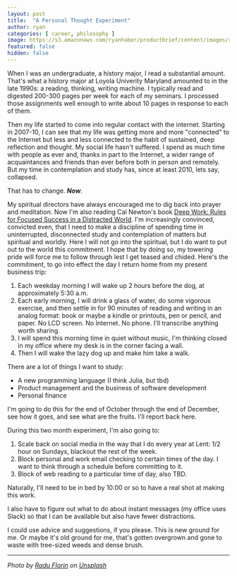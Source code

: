 ```yaml
---
layout: post
title:  "A Personal Thought Experiment"
author: ryan
categories: [ career, philosophy ]
image: https://s3.amazonaws.com/ryanhaber/productbrief/content/images/radu-florin-756283-unsplash.jpg
featured: false
hidden: false
---
```


When I was an undergraduate, a history major, I read a substantial amount. That's what a history major at Loyola Univerity Maryland amounted to in the late 1990s: a reading, thinking, writing machine. I typically read and digested 200-300 pages per week for each of my seminars. I processed those assignments well enough to write about 10 pages in response to each of them.

Then my life started to come into regular contact with the internet. Starting in 2007-10, I can see that my life was getting more and more "connected" to the Internet but less and less connected to the habit of sustained, deep reflection and thought. My social life hasn't suffered. I spend as much time with people as ever and, thanks in part to the Internet, a wider range of acquaintances and friends than ever before both in person and remotely. But my time in contemplation and study has, since at least 2010, lets say, collapsed.

That has to change. _**Now**_.

My spiritual directors have always encouraged me to dig back into prayer and meditation. Now I'm also reading Cal Newton's book [Deep Work: Rules for Focused Success in a Distracted World](https://smile.amazon.com/gp/product/1455586692/). I'm increasingly convinced, convicted even, that I need to make a discipline of spending time in uninterrupted, disconnected study and contemplation of matters but spiritual and worldly. Here I will not go into the spiritual, but I do want to put out to the world this commitment. I hope that by doing so, my towering pride will force me to follow through lest I get teased and chided. Here's the commitment, to go into effect the day I return home from my present business trip:

1. Each weekday morning I will wake up 2 hours before the dog, at approximately 5:30 a.m.
1. Each early morning, I will drink a glass of water, do some vigorous exercise, and then settle in for 90 minutes of reading and writing in an analog format: book or maybe a kindle or printouts, pen or pencil, and paper. No LCD screen. No Internet. No phone. I'll transcribe anything worth sharing.
1. I will spend this morning time in quiet without music, I'm thinking closed in my office where my desk is in the corner facing a wall.
1. Then I will wake the lazy dog up and make him take a walk.

There are a lot of things I want to study:

* A new programming language (I think Julia, but tbd)
* Product management and the business of software development
* Personal finance

I'm going to do this for the end of October through the end of December, see how it goes, and see what are the fruits. I'll report back here.

During this two month experiment, I'm also going to:
1. Scale back on social media in the way that I do every year at Lent: 1/2 hour on Sundays, blackout the rest of the week.
1. Block personal and work email checking to certain times of the day. I want to think through a schedule before committing to it.
1. Block of web reading to a particular time of day, also TBD.

Naturally, I'll need to be in bed by 10:00 or so to have a real shot at making this work.

I also have to figure out what to do about instant messages (my office uses Slack) so that I can be available but also have fewer distractions.

I could use advice and suggestions, if you please. This is new ground for me. Or maybe it's old ground for me, that's gotten overgrown and gone to waste with tree-sized weeds and dense brush.

---

_Photo by [Radu Florin](https://unsplash.com/photos/hKU5dmGfSKY?utm_source=unsplash&utm_medium=referral&utm_content=creditCopyText) on [Unsplash](https://unsplash.com/search/photos/thinking?utm_source=unsplash&utm_medium=referral&utm_content=creditCopyText)_